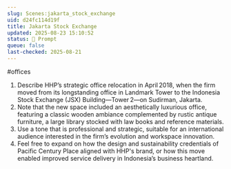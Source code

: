 ```yaml
---
slug: Scenes:jakarta_stock_exchange
uid: d24fc114d19f
title: Jakarta Stock Exchange
updated: 2025-08-23 15:10:52
status: 💬 Prompt
queue: false
last-checked: 2025-08-21
---
```

#offices 


1.  Describe HHP’s strategic office relocation in April 2018, when the firm moved from its longstanding office in Landmark Tower to the Indonesia Stock Exchange (JSX) Building—Tower 2—on Sudirman, Jakarta. 
2. Note that the new space included an aesthetically luxurious office, featuring a classic wooden ambiance complemented by rustic antique furniture, a large library stocked with law books and reference materials.
3. Use a tone that is professional and strategic, suitable for an international audience interested in the firm’s evolution and workspace innovation.
4. Feel free to expand on how the design and sustainability credentials of Pacific Century Place aligned with HHP's brand, or how this move enabled improved service delivery in Indonesia’s business heartland.
